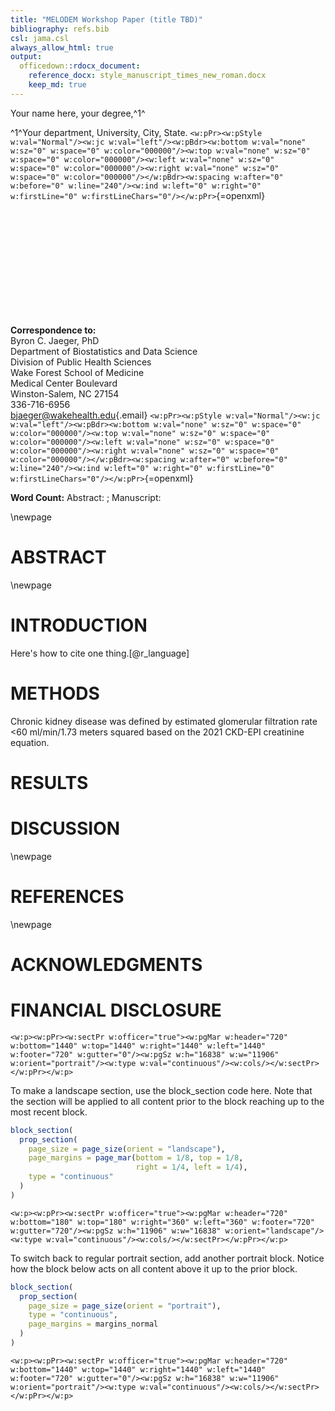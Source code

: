 ```yaml
---
title: "MELODEM Workshop Paper (title TBD)"
bibliography: refs.bib
csl: jama.csl
always_allow_html: true
output: 
  officedown::rdocx_document:
    reference_docx: style_manuscript_times_new_roman.docx
    keep_md: true
---
```





Your name here, your degree,^1^ 

^1^Your department, University, City, State. `<w:pPr><w:pStyle w:val="Normal"/><w:jc w:val="left"/><w:pBdr><w:bottom w:val="none" w:sz="0" w:space="0" w:color="000000"/><w:top w:val="none" w:sz="0" w:space="0" w:color="000000"/><w:left w:val="none" w:sz="0" w:space="0" w:color="000000"/><w:right w:val="none" w:sz="0" w:space="0" w:color="000000"/></w:pBdr><w:spacing w:after="0" w:before="0" w:line="240"/><w:ind w:left="0" w:right="0" w:firstLine="0" w:firstLineChars="0"/></w:pPr>`{=openxml}

<br>
<br>
<br>
<br>
<br>
<br>
<br>
<br>
<br>
<br>

**Correspondence to:**\
Byron C. Jaeger, PhD\
Department of Biostatistics and Data Science\
Division of Public Health Sciences\
Wake Forest School of Medicine\
Medical Center Boulevard\
Winston-Salem, NC 27154\
336-716-6956\
[bjaeger\@wakehealth.edu](mailto:bjaeger@wakehealth.edu){.email} `<w:pPr><w:pStyle w:val="Normal"/><w:jc w:val="left"/><w:pBdr><w:bottom w:val="none" w:sz="0" w:space="0" w:color="000000"/><w:top w:val="none" w:sz="0" w:space="0" w:color="000000"/><w:left w:val="none" w:sz="0" w:space="0" w:color="000000"/><w:right w:val="none" w:sz="0" w:space="0" w:color="000000"/></w:pBdr><w:spacing w:after="0" w:before="0" w:line="240"/><w:ind w:left="0" w:right="0" w:firstLine="0" w:firstLineChars="0"/></w:pPr>`{=openxml}

**Word Count:** Abstract: ; Manuscript: 

\newpage




# ABSTRACT

\newpage

# INTRODUCTION


Here's how to cite one thing.[@r_language]


# METHODS

Chronic kidney disease was defined by estimated glomerular filtration rate <60 ml/min/1.73 meters squared based on the 2021 CKD-EPI creatinine equation.

# RESULTS

# DISCUSSION

\newpage

# REFERENCES

<div id="refs"></div>

\newpage

# ACKNOWLEDGMENTS 

# FINANCIAL DISCLOSURE 





<!-- new page not needed at the end of a block section -->

```{=openxml}
<w:p><w:pPr><w:sectPr w:officer="true"><w:pgMar w:header="720" w:bottom="1440" w:top="1440" w:right="1440" w:left="1440" w:footer="720" w:gutter="0"/><w:pgSz w:h="16838" w:w="11906" w:orient="portrait"/><w:type w:val="continuous"/><w:cols/></w:sectPr></w:pPr></w:p>
```

To make a landscape section, use the block_section code here. Note that the section will be applied to all content prior to the block reaching up to the most recent block.


```r
block_section(
  prop_section(
    page_size = page_size(orient = "landscape"),
    page_margins = page_mar(bottom = 1/8, top = 1/8, 
                            right = 1/4, left = 1/4),
    type = "continuous"
  )
)
```

```{=openxml}
<w:p><w:pPr><w:sectPr w:officer="true"><w:pgMar w:header="720" w:bottom="180" w:top="180" w:right="360" w:left="360" w:footer="720" w:gutter="720"/><w:pgSz w:h="11906" w:w="16838" w:orient="landscape"/><w:type w:val="continuous"/><w:cols/></w:sectPr></w:pPr></w:p>
```


To switch back to regular portrait section, add another portrait block. Notice how the block below acts on all content above it up to the prior block.



```r
block_section(
  prop_section(
    page_size = page_size(orient = "portrait"),
    type = "continuous",
    page_margins = margins_normal
  )
)
```

```{=openxml}
<w:p><w:pPr><w:sectPr w:officer="true"><w:pgMar w:header="720" w:bottom="1440" w:top="1440" w:right="1440" w:left="1440" w:footer="720" w:gutter="0"/><w:pgSz w:h="16838" w:w="11906" w:orient="portrait"/><w:type w:val="continuous"/><w:cols/></w:sectPr></w:pPr></w:p>
```

